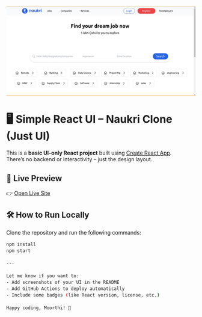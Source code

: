 ![preview](./public/screen.jpg)
# 🖥️ Simple React UI – Naukri Clone (Just UI)

This is a **basic UI-only React project** built using [Create React App](https://github.com/facebook/create-react-app).  
There’s no backend or interactivity – just the design layout.

## 🔗 Live Preview

👉 [Open Live Site](https://moorthid2023.github.io/naukri)

## 🛠️ How to Run Locally

Clone the repository and run the following commands:

```bash
npm install
npm start

---

Let me know if you want to:
- Add screenshots of your UI in the README
- Add GitHub Actions to deploy automatically
- Include some badges (like React version, license, etc.)

Happy coding, Moorthi! 🚀
